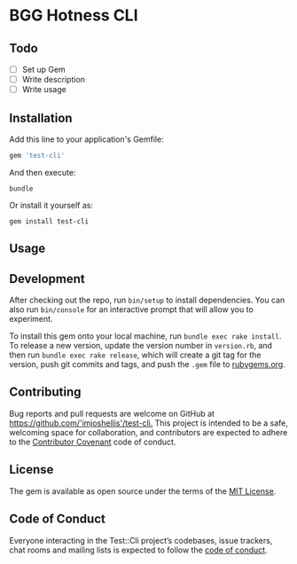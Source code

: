 # BGG Hotness CLI

## Todo

- [ ] Set up Gem
- [ ] Write description
- [ ] Write usage

## Installation

Add this line to your application's Gemfile:

```ruby
gem 'test-cli'
```

And then execute:

    bundle

Or install it yourself as:

    gem install test-cli

## Usage

## Development

After checking out the repo, run `bin/setup` to install dependencies. You can also run `bin/console` for an interactive prompt that will allow you to experiment.

To install this gem onto your local machine, run `bundle exec rake install`. To release a new version, update the version number in `version.rb`, and then run `bundle exec rake release`, which will create a git tag for the version, push git commits and tags, and push the `.gem` file to [rubygems.org](https://rubygems.org).

## Contributing

Bug reports and pull requests are welcome on GitHub at <https://github.com/'imjoshellis'/test-cli.> This project is intended to be a safe, welcoming space for collaboration, and contributors are expected to adhere to the [Contributor Covenant](http://contributor-covenant.org) code of conduct.

## License

The gem is available as open source under the terms of the [MIT License](https://opensource.org/licenses/MIT).

## Code of Conduct

Everyone interacting in the Test::Cli project’s codebases, issue trackers, chat rooms and mailing lists is expected to follow the [code of conduct](https://github.com/'imjoshellis'/test-cli/blob/master/CODE_OF_CONDUCT.md).
